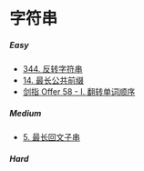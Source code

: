 # 字符串

##### Easy
* [344. 反转字符串](https://leetcode-cn.com/problems/reverse-string/)
* [14. 最长公共前缀](https://leetcode-cn.com/problems/longest-common-prefix/)
* [剑指 Offer 58 - I. 翻转单词顺序](https://leetcode-cn.com/problems/fan-zhuan-dan-ci-shun-xu-lcof/)
##### Medium
* [5. 最长回文子串](https://leetcode-cn.com/problems/longest-palindromic-substring/)
##### Hard
